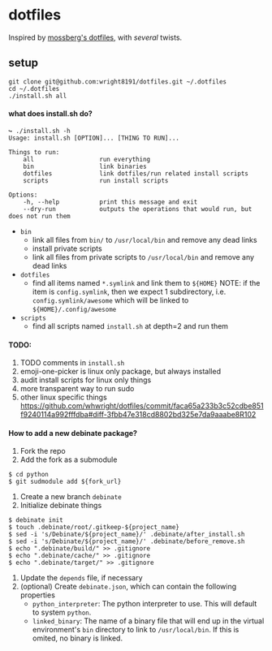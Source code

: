 # dotfiles

Inspired by [mossberg's dotfiles](https://github.com/mossberg/dotfiles), with _several_ twists.

setup
-----

```
git clone git@github.com:wright8191/dotfiles.git ~/.dotfiles
cd ~/.dotfiles
./install.sh all
```

#### what does install.sh do?
```
↪ ./install.sh -h
Usage: install.sh [OPTION]... [THING TO RUN]...

Things to run:
    all                  run everything
    bin                  link binaries
    dotfiles             link dotfiles/run related install scripts
    scripts              run install scripts

Options:
    -h, --help           print this message and exit
    --dry-run            outputs the operations that would run, but does not run them
```

- `bin`
    - link all files from `bin/` to `/usr/local/bin` and remove any dead links
    - install private scripts
    - link all files from private scripts to `/usr/local/bin` and remove any dead links
- `dotfiles`
    - find all items named `*.symlink` and link them to `${HOME}`
        NOTE: if the item is `config.symlink`, then we expect 1 subdirectory,
        i.e. `config.symlink/awesome` which will be linked to `${HOME}/.config/awesome`
- `scripts`
    - find all scripts named `install.sh` at depth=2 and run them

#### TODO:
1. TODO comments in `install.sh`
1. emoji-one-picker is linux only package, but always installed
1. audit install scripts for linux only things
1. more transparent way to run sudo
1. other linux specific things https://github.com/whwright/dotfiles/commit/faca65a233b3c52cdbe851f9240114a992fffdba#diff-3fbb47e318cd8802bd325e7da9aaabe8R102

#### How to add a new debinate package?
1. Fork the repo
1. Add the fork as a submodule
```
$ cd python
$ git sudmodule add ${fork_url}
```
1. Create a new branch `debinate`
1. Initialize debinate things
```
$ debinate init
$ touch .debinate/root/.gitkeep-${project_name}
$ sed -i 's/Debinate/${project_name}/' .debinate/after_install.sh
$ sed -i 's/Debinate/${project_name}/' .debinate/before_remove.sh
$ echo ".debinate/build/" >> .gitignore
$ echo ".debinate/cache/" >> .gitignore
$ echo ".debinate/target/" >> .gitignore
```
1. Update the `depends` file, if necessary
1. (optional) Create `debinate.json`, which can contain the following properties
    - `python_interpreter`: The python interpreter to use. This will default to system `python`.
    - `linked_binary`: The name of a binary file that will end up in the virtual environment's `bin` directory to link to `/usr/local/bin`.
      If this is omited, no binary is linked.
